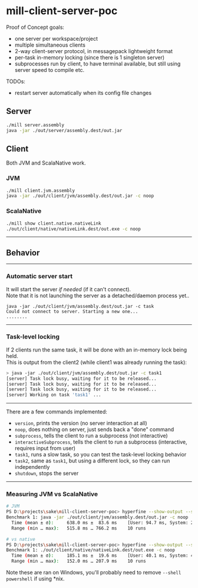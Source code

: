 # mill-client-server-poc

Proof of Concept goals:
- one server per workspace/project
- multiple simultaneous clients
- 2-way client-server protocol, in messagepack lightweight format
- per-task in-memory locking (since there is 1 singleton server)
- subprocesses run by client, to have terminal available, but still using server speed to compile etc.

TODOs:
- restart server automatically when its config file changes

## Server 

```sh
./mill server.assembly
java -jar ./out/server/assembly.dest/out.jar
```

## Client

Both JVM and ScalaNative work.

### JVM
```sh
./mill client.jvm.assembly
java -jar ./out/client/jvm/assembly.dest/out.jar -c noop
```

### ScalaNative
```sh
./mill show client.native.nativeLink
./out/client/native/nativeLink.dest/out.exe -c noop
```

---
## Behavior

---
### Automatic server start
It will start the server *if needed* (if it can't connect).  
Note that it is not launching the server as a detached/daemon process yet..
```
java -jar ./out/client/jvm/assembly.dest/out.jar -c task
Could not connect to server. Starting a new one...
........
```

---
### Task-level locking
If 2 clients run the same task, it will be done with an in-memory lock being held.  
This is output from the client2 (while client1 was already running the task):
```sh
> java -jar ./out/client/jvm/assembly.dest/out.jar -c task1
[server] Task lock busy, waiting for it to be released...
[server] Task lock busy, waiting for it to be released...
[server] Task lock busy, waiting for it to be released...
[server] Working on task 'task1' ...
```


---
There are a few commands implemented:
- `version`, prints the version (no server interaction at all)
- `noop`, does nothing on server, just sends back a "done" command
- `subprocess`, tells the client to run a subprocess (not interactive)
- `interactiveSubprocess`, tells the client to run a subprocess (interactive, requires input from user)
- `task1`, runs a slow task, so you can test the task-level locking behavior
- `task2`, same as `task1`, but using a different lock, so they can run independently
- `shutdown`, stops the server

----

### Measuring JVM vs ScalaNative

```sh
# JVM
PS D:\projects\sake\mill-client-server-poc> hyperfine --show-output --shell powershell "java -jar ./out/client/jvm/assembly.dest/out.jar -c noop"
Benchmark 1: java -jar ./out/client/jvm/assembly.dest/out.jar -c noop
  Time (mean ± σ):     638.0 ms ±  83.6 ms    [User: 94.7 ms, System: 20.2 ms]
  Range (min … max):   515.8 ms … 766.2 ms    10 runs
  
# vs native
PS D:\projects\sake\mill-client-server-poc> hyperfine --show-output --shell powershell "./out/client/native/nativeLink.dest/out.exe -c noop"
Benchmark 1: ./out/client/native/nativeLink.dest/out.exe -c noop
  Time (mean ± σ):     185.1 ms ±  19.6 ms    [User: 40.1 ms, System: 44.1 ms]
  Range (min … max):   152.0 ms … 207.9 ms    10 runs
```

Note these are ran on Windows, you'll probably need to remove `--shell powershell` if using *nix.
